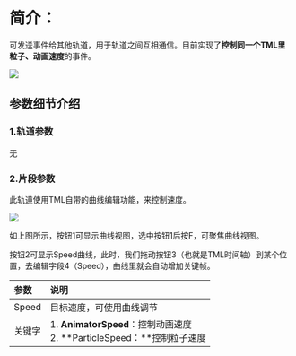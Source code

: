 # 简介：
可发送事件给其他轨道，用于轨道之间互相通信。目前实现了**控制同一个TML里粒子、动画速度**的事件。

![](https://cdn.nlark.com/yuque/0/2024/png/22817384/1713942942722-a0086290-5090-41d0-9fe9-fffd01a24584.png)

## 参数细节介绍
### 1.轨道参数
无

### 2.片段参数
此轨道使用TML自带的曲线编辑功能，来控制速度。

![](https://cdn.nlark.com/yuque/0/2024/png/22817384/1713942942964-1149d38e-6fbe-4c87-a449-d95df2826759.png)

如上图所示，按钮1可显示曲线视图，选中按钮1后按F，可聚焦曲线视图。

按钮2可显示Speed曲线，此时，我们拖动按钮3（也就是TML时间轴）到某个位置，去编辑字段4（Speed），曲线里就会自动增加关键帧。

| **参数** | **说明** |
| :--- | :--- |
| Speed | 目标速度，可使用曲线调节 |
| 关键字 | 1. **AnimatorSpeed**：控制动画速度<br/>2. **ParticleSpeed：**控制粒子速度 |


